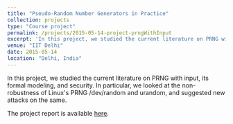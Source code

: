 ```yaml
---
title: "Pseudo-Random Number Generators in Practice"
collection: projects
type: "Course project"
permalink: /projects/2015-05-14-project-prngWithInput
excerpt: 'In this project, we studied the current literature on PRNG with input, its formal modeling, and security. In particular, we looked at the non-robustness of Linux''s PRNG /dev/random and urandom, and suggested new attacks on the same.'
venue: "IIT Delhi"
date: 2015-05-14
location: "Delhi, India"
---
```


In this project, we studied the current literature on PRNG with input, its formal modeling, and security. In particular, we looked at the non-robustness of Linux's PRNG /dev/random and urandom, and suggested new attacks on the same.

The project report is available [here](/files/PRNG_Practice.pdf).